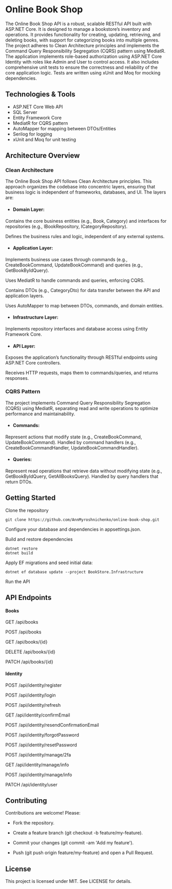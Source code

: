 # Online Book Shop
The Online Book Shop API is a robust, scalable RESTful API built with ASP.NET Core. It is designed to manage a bookstore’s inventory and operations. 
It provides functionality for creating, updating, retrieving, and deleting books, with support for categorizing books into multiple genres. The project adheres to 
Clean Architecture principles and implements the Command Query Responsibility Segregation (CQRS) pattern using MediatR. The application implements role-based authorization 
using ASP.NET Core Identity with roles like Admin and User to control access. It also includes comprehensive unit tests to ensure the correctness and reliability of the core application logic. 
Tests are written using xUnit and Moq for mocking dependencies. 

## Technologies & Tools
- ASP.NET Core Web API
- SQL Server
- Entity Framework Core
- MediatR for CQRS pattern 
- AutoMapper for mapping between DTOs/Entities
- Serilog for logging
- xUnit and Moq for unit testing

## Architecture Overview

### Clean Architecture

The Online Book Shop API follows Clean Architecture principles. This approach organizes the codebase into concentric layers, ensuring that business logic is independent of frameworks, 
databases, and UI. The layers are:

- #### Domain Layer:

Contains the core business entities (e.g., Book, Category) and interfaces for repositories (e.g., IBookRepository, ICategoryRepository).

Defines the business rules and logic, independent of any external systems.


- #### Application Layer:

Implements business use cases through commands (e.g., CreateBookCommand, UpdateBookCommand) and queries (e.g., GetBookByIdQuery).

Uses MediatR to handle commands and queries, enforcing CQRS.

Contains DTOs (e.g., CategoryDto) for data transfer between the API and application layers.

Uses AutoMapper to map between DTOs, commands, and domain entities.


- #### Infrastructure Layer:

Implements repository interfaces and database access using Entity Framework Core.


- #### API Layer:

Exposes the application’s functionality through RESTful endpoints using ASP.NET Core controllers.

Receives HTTP requests, maps them to commands/queries, and returns responses.


### CQRS Pattern

The project implements Command Query Responsibility Segregation (CQRS) using MediatR, separating read and write operations to optimize performance and maintainability.

- #### Commands:
Represent actions that modify state (e.g., CreateBookCommand, UpdateBookCommand).
Handled by command handlers (e.g., CreateBookCommandHandler, UpdateBookCommandHandler).

- #### Queries:
Represent read operations that retrieve data without modifying state (e.g., GetBookByIdQuery, GetAllBooksQuery).
Handled by query handlers that return DTOs.


## Getting Started
Clone the repository

```
git clone https://github.com/AnnMyroshnichenko/online-book-shop.git
```

Configure your database and dependencies in appsettings.json.

Build and restore dependencies

```
dotnet restore
dotnet build
```
Apply EF migrations and seed initial data:

```
dotnet ef database update --project BookStore.Infrastructure
```

Run the API


## API Endpoints

#### Books
GET /api/books

POST /api/books

GET /api/books/{id}

DELETE /api/books/{id}

PATCH /api/books/{id}


#### Identity
POST /api/identity/register

POST /api/identity/login

POST /api/identity/refresh

GET /api/identity/confirmEmail

POST /api/identity/resendConfirmationEmail

POST /api/identity/forgotPassword

POST /api/identity/resetPassword

POST /api/identity/manage/2fa

GET /api/identity/manage/info

POST /api/identity/manage/info

PATCH /api/identity/user


## Contributing
Contributions are welcome! Please:

- Fork the repository.

- Create a feature branch (git checkout -b feature/my-feature).

- Commit your changes (git commit -am 'Add my feature').

- Push (git push origin feature/my-feature) and open a Pull Request.


## License
This project is licensed under MIT. See LICENSE for details.
